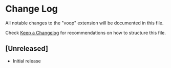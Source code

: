 # Change Log

All notable changes to the "voop" extension will be documented in this file.

Check [Keep a Changelog](http://keepachangelog.com/) for recommendations on how to structure this file.

## [Unreleased]

- Initial release